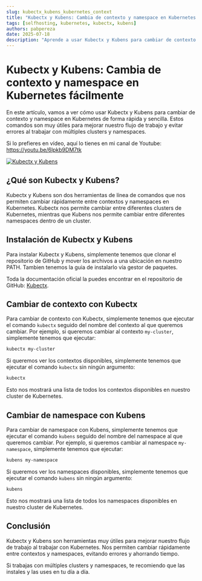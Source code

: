 ```yaml
---
slug: kubectx_kubens_kubernetes_context 
title: "Kubectx y Kubens: Cambia de contexto y namespace en Kubernetes fácilmente" 
tags: [selfhosting, kubernetes, kubectx, kubens]
authors: pabpereza
date: 2025-07-18
description: "Aprende a usar Kubectx y Kubens para cambiar de contexto y namespace en Kubernetes de forma rápida y sencilla. Mejora tu flujo de trabajo con estos comandos útiles." 
---
```


# Kubectx y Kubens: Cambia de contexto y namespace en Kubernetes fácilmente
En este artículo, vamos a ver cómo usar Kubectx y Kubens para cambiar de contexto y namespace en Kubernetes de forma rápida y sencilla. Estos comandos son muy útiles para mejorar nuestro flujo de trabajo y evitar errores al trabajar con múltiples clusters y namespaces.

Si lo prefieres en vídeo, aquí lo tienes en mi canal de Youtube: https://youtu.be/6lpkb9DM7tk

[![Kubectx y Kubens](https://i.ytimg.com/vi/6lpkb9DM7tk/maxresdefault.jpg)](https://youtu.be/6lpkb9DM7tk)


## ¿Qué son Kubectx y Kubens?
Kubectx y Kubens son dos herramientas de línea de comandos que nos permiten cambiar rápidamente entre contextos y namespaces en Kubernetes. Kubectx nos permite cambiar entre diferentes clusters de Kubernetes, mientras que Kubens nos permite cambiar entre diferentes namespaces dentro de un cluster.

## Instalación de Kubectx y Kubens
Para instalar Kubectx y Kubens, simplemente tenemos que clonar el repositorio de GitHub y mover los archivos a una ubicación en nuestro PATH. Tambien tenemos la guia de instalarlo vía gestor de paquetes. 

Toda la documentación oficial la puedes encontrar en el repositorio de GitHub: [Kubectx](https://github.com/ahmetb/kubectx).

## Cambiar de contexto con Kubectx
Para cambiar de contexto con Kubectx, simplemente tenemos que ejecutar el comando `kubectx` seguido del nombre del contexto al que queremos cambiar. Por ejemplo, si queremos cambiar al contexto `my-cluster`, simplemente tenemos que ejecutar:
```bash
kubectx my-cluster
```

Si queremos ver los contextos disponibles, simplemente tenemos que ejecutar el comando `kubectx` sin ningún argumento:
```bash
kubectx
```

Esto nos mostrará una lista de todos los contextos disponibles en nuestro cluster de Kubernetes.

## Cambiar de namespace con Kubens
Para cambiar de namespace con Kubens, simplemente tenemos que ejecutar el comando `kubens` seguido del nombre del namespace al que queremos cambiar. Por ejemplo, si queremos cambiar al namespace `my-namespace`, simplemente tenemos que ejecutar:
```bash
kubens my-namespace
```

Si queremos ver los namespaces disponibles, simplemente tenemos que ejecutar el comando `kubens` sin ningún argumento:
```bash
kubens
```
Esto nos mostrará una lista de todos los namespaces disponibles en nuestro cluster de Kubernetes.

## Conclusión
Kubectx y Kubens son herramientas muy útiles para mejorar nuestro flujo de trabajo al trabajar con Kubernetes. Nos permiten cambiar rápidamente entre contextos y namespaces, evitando errores y ahorrando tiempo.

Si trabajas con múltiples clusters y namespaces, te recomiendo que las instales y las uses en tu día a día. 


